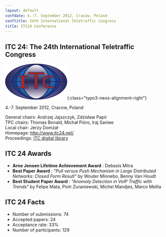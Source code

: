 ```yaml
---
layout: default
confdate: 4.-7. September 2012, Cracow, Poland
conftitle: 24th International Teletraffic Congress
title: ITC24 Conference
---
```


## ITC 24: The 24th International Teletraffic Congress

![](/assets/Persistent/itc18-27-small.png){:class="typo3-neos-alignment-right"}

4.-7. September 2012, Cracow, Poland

General chairs: Andrzej Jajszczyk, Zdzisław Papir<br/>
TPC chairs: Thomas Bonald, Michał Pióro, Iraj Saniee<br/>
Local chair: Jerzy Domżał<br/>
Homepage: <http://www.itc24.net/><br/>
Proceedings: [ITC digital library](/itc-library/itc24.html)

## ITC 24 Awards

  *  **Arne Jensen Lifetime Achievement Award** : Debasis Mitra
  *  **Best Paper Award** : _"Pull versus Push Mechanism in Large Distributed Networks: Closed Form Result"_ by Wouter Minnebo, Benny Van Houdt
  *  **Best Student Paper Award** : _"Anomaly Detection in VoIP Traffic with Trends"_ by Felipe Mata, Piotr Zuraniewski, Michel Mandjes, Marco Mellia



## ITC 24 Facts

  * Number of submissions: 74
  * Accepted papers: 24
  * Acceptance rate: 33%
  * Number of participants: 129

